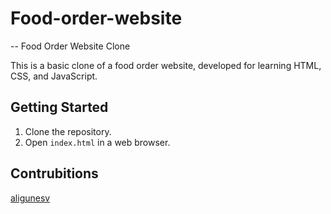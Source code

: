 # Food-order-website
-- Food Order Website Clone

This is a basic clone of a food order website, developed for learning HTML, CSS, and JavaScript. 

## Getting Started

1. Clone the repository.
2. Open `index.html` in a web browser.

## Contrubitions

[aligunesv](https://github.com/aligunesv)
